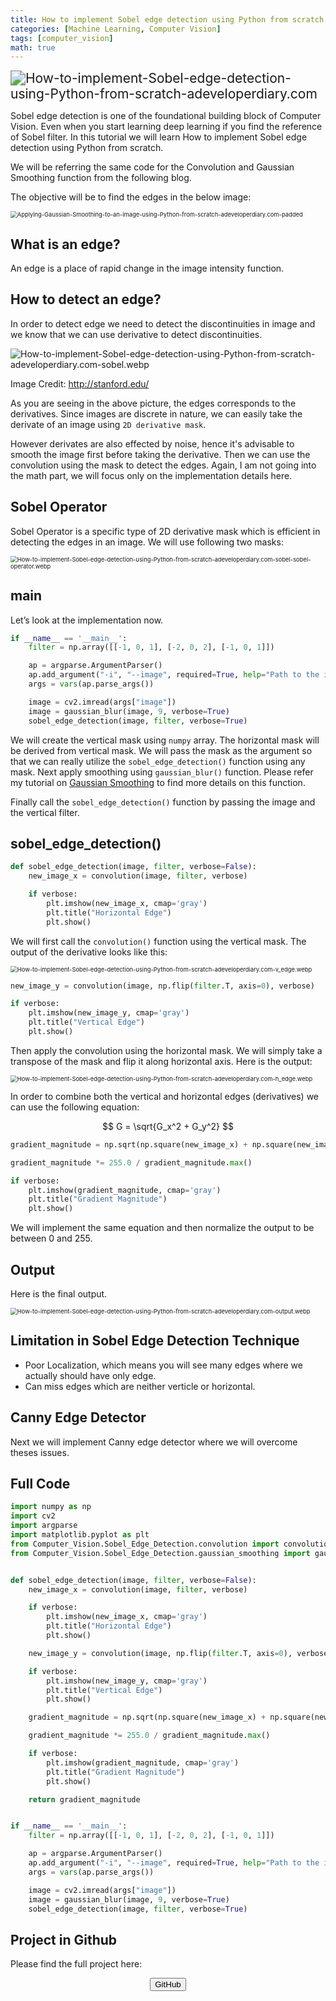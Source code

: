 ```yaml
---
title: How to implement Sobel edge detection using Python from scratch
categories: [Machine Learning, Computer Vision]
tags: [computer_vision]
math: true
---
```




<img src="../assets/img/How-to-implement-Sobel-edge-detection-using-Python-from-scratch-adeveloperdiary.com-.webp" alt="How-to-implement-Sobel-edge-detection-using-Python-from-scratch-adeveloperdiary.com" style="zoom:150%;" />

Sobel edge detection is one of the foundational building block of Computer Vision. Even when you start learning deep learning if you find the reference of Sobel filter. In this tutorial we will learn How to implement Sobel edge detection using Python from scratch.

We will be referring the same code for the Convolution and Gaussian Smoothing function from the following blog.

The objective will be to find the edges in the below image:

<img src="../assets/img/Applying-Gaussian-Smoothing-to-an-image-using-Python-from-scratch-adeveloperdiary.com-padded.webp" alt="Applying-Gaussian-Smoothing-to-an-image-using-Python-from-scratch-adeveloperdiary.com-padded" style="zoom:67%;" />

## What is an edge?
An edge is a place of rapid change in the image intensity function.

## How to detect an edge?
In order to detect edge we need to detect the discontinuities in image and we know that we can use derivative to detect discontinuities.  

![How-to-implement-Sobel-edge-detection-using-Python-from-scratch-adeveloperdiary.com-sobel.webp](../assets/img/How-to-implement-Sobel-edge-detection-using-Python-from-scratch-adeveloperdiary.com-sobel.webp)

Image Credit: http://stanford.edu/

As you are seeing in the above picture, the edges corresponds to the derivatives. Since images are discrete in nature, we can easily take the derivate of an image using `2D derivative mask`.

However derivates are also effected by noise, hence it's advisable to smooth the image first before taking the derivative. Then we can use the convolution using the mask to detect the edges. Again, I am not going into the math part, we will focus only on the implementation details here.

## Sobel Operator
Sobel Operator is a specific type of 2D derivative mask which is efficient in detecting the edges in an image. We will use following two masks:

<img src="../assets/img/How-to-implement-Sobel-edge-detection-using-Python-from-scratch-adeveloperdiary.com-sobel-sobel-operator.webp" alt="How-to-implement-Sobel-edge-detection-using-Python-from-scratch-adeveloperdiary.com-sobel-sobel-operator.webp" style="zoom:67%;" />

## main

Let’s look at the implementation now.

```python
if __name__ == '__main__':
    filter = np.array([[-1, 0, 1], [-2, 0, 2], [-1, 0, 1]])

    ap = argparse.ArgumentParser()
    ap.add_argument("-i", "--image", required=True, help="Path to the image")
    args = vars(ap.parse_args())

    image = cv2.imread(args["image"])
    image = gaussian_blur(image, 9, verbose=True)
    sobel_edge_detection(image, filter, verbose=True)
```

We will create the vertical mask using `numpy` array. The horizontal mask will be derived from vertical mask. We will pass the mask as the argument so that we can really utilize the `sobel_edge_detection()` function using any mask. Next apply smoothing using `gaussian_blur()` function. Please refer my tutorial on <a href="https://adeveloperdiary.github.io/posts/machine%20learning/computer%20vision/Applying-Gaussian-Smoothing-to-an-Image-using-Python-from-scratch/" rel="noopener" target="_blank">Gaussian Smoothing</a> to find more details on this function.

Finally call the `sobel_edge_detection()` function by passing the image and the vertical filter.

## sobel_edge_detection()

```python
def sobel_edge_detection(image, filter, verbose=False):
    new_image_x = convolution(image, filter, verbose)

    if verbose:
        plt.imshow(new_image_x, cmap='gray')
        plt.title("Horizontal Edge")
        plt.show()
```

We will first call the `convolution()` function using the vertical mask.  The output of the derivative looks like this:

<img src="../assets/img/How-to-implement-Sobel-edge-detection-using-Python-from-scratch-adeveloperdiary.com-v_edge.webp" alt="How-to-implement-Sobel-edge-detection-using-Python-from-scratch-adeveloperdiary.com-v_edge.webp" style="zoom:67%;" />

```python
new_image_y = convolution(image, np.flip(filter.T, axis=0), verbose)

if verbose:
    plt.imshow(new_image_y, cmap='gray')
    plt.title("Vertical Edge")
    plt.show()
```


Then apply the convolution using the horizontal mask. We will simply take a transpose of the mask and flip it along horizontal axis. Here is the output:

<img src="../assets/img/How-to-implement-Sobel-edge-detection-using-Python-from-scratch-adeveloperdiary.com-h_edge.webp" alt="How-to-implement-Sobel-edge-detection-using-Python-from-scratch-adeveloperdiary.com-h_edge.webp" style="zoom:67%;" />

In order to combine both the vertical and horizontal edges (derivatives) we can use the following equation:

$$
G = \sqrt{G_x^2 + G_y^2}
$$


```python
gradient_magnitude = np.sqrt(np.square(new_image_x) + np.square(new_image_y))

gradient_magnitude *= 255.0 / gradient_magnitude.max()

if verbose:
    plt.imshow(gradient_magnitude, cmap='gray')
    plt.title("Gradient Magnitude")
    plt.show()
```


We will implement the same equation and then normalize the output to be between 0 and 255.

## Output
Here is the final output.

<img src="../assets/img/How-to-implement-Sobel-edge-detection-using-Python-from-scratch-adeveloperdiary.com-output.webp" alt="How-to-implement-Sobel-edge-detection-using-Python-from-scratch-adeveloperdiary.com-output.webp" style="zoom:67%;" />


## Limitation in Sobel Edge Detection Technique

- Poor Localization, which means you will see many edges where we actually should have only edge.
- Can miss edges which are neither verticle or horizontal.

## Canny Edge Detector

Next we will implement Canny edge detector where we will overcome theses issues.

## Full Code

```python
import numpy as np
import cv2
import argparse
import matplotlib.pyplot as plt
from Computer_Vision.Sobel_Edge_Detection.convolution import convolution
from Computer_Vision.Sobel_Edge_Detection.gaussian_smoothing import gaussian_blur


def sobel_edge_detection(image, filter, verbose=False):
    new_image_x = convolution(image, filter, verbose)

    if verbose:
        plt.imshow(new_image_x, cmap='gray')
        plt.title("Horizontal Edge")
        plt.show()

    new_image_y = convolution(image, np.flip(filter.T, axis=0), verbose)

    if verbose:
        plt.imshow(new_image_y, cmap='gray')
        plt.title("Vertical Edge")
        plt.show()

    gradient_magnitude = np.sqrt(np.square(new_image_x) + np.square(new_image_y))

    gradient_magnitude *= 255.0 / gradient_magnitude.max()

    if verbose:
        plt.imshow(gradient_magnitude, cmap='gray')
        plt.title("Gradient Magnitude")
        plt.show()

    return gradient_magnitude


if __name__ == '__main__':
    filter = np.array([[-1, 0, 1], [-2, 0, 2], [-1, 0, 1]])

    ap = argparse.ArgumentParser()
    ap.add_argument("-i", "--image", required=True, help="Path to the image")
    args = vars(ap.parse_args())

    image = cv2.imread(args["image"])
    image = gaussian_blur(image, 9, verbose=True)
    sobel_edge_detection(image, filter, verbose=True)
```


## Project in Github
Please find the full project here:

<div style='text-align:center;margin-bottom:30px;'>
<input type='button' value="GitHub" onclick="javascript:window.open('https://github.com/adeveloperdiary/blog/tree/master/Computer_Vision/Sobel_Edge_Detection','_blank')"/>
</div>
